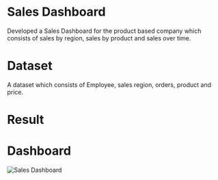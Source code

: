 # Sales Dashboard

Developed a Sales Dashboard for the product based company which consists of sales by region, sales by product and sales over time.

# Dataset

A dataset which consists of Employee, sales region, orders, product and price.

# Result


# Dashboard

![Sales Dashboard](https://github.com/user-attachments/assets/d6750c6a-86f3-44cc-a6fe-8e0f50d4058b)

